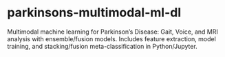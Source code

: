 # parkinsons-multimodal-ml-dl
Multimodal machine learning for Parkinson’s Disease: Gait, Voice, and MRI analysis with ensemble/fusion models. Includes feature extraction, model training, and stacking/fusion meta-classification in Python/Jupyter.
